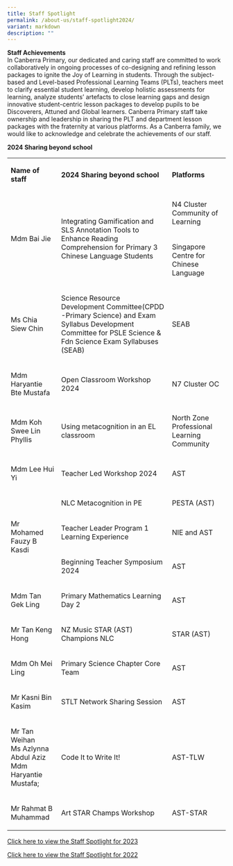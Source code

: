 ```yaml
---
title: Staff Spotlight
permalink: /about-us/staff-spotlight2024/
variant: markdown
description: ""
---
```

<p><strong>Staff Achievements</strong> 
<br>In Canberra Primary, our dedicated and caring staff are committed to work
collaboratively in ongoing processes of co-designing and refining lesson
packages to ignite the Joy of Learning in students. Through the subject-based
and Level-based Professional Learning Teams (PLTs), teachers meet to clarify
essential student learning, develop holistic assessments for learning,
analyze students’ artefacts to close learning gaps and design innovative
student-centric lesson packages to develop pupils to be Discoverers, Attuned
and Global learners. Canberra Primary staff take ownership and leadership
in sharing the PLT and department lesson packages with the fraternity at
various platforms. As a Canberra family, we would like to acknowledge and
celebrate the achievements of our staff.</p>
<p><strong>2024 Sharing beyond school</strong>
</p>
<table style="minWidth: 75px">
<colgroup>
<col>
<col>
<col>
</colgroup>
<tbody>
<tr>
<td rowspan="1" colspan="1">
<p><strong>Name of staff</strong>
</p>
</td>
<td rowspan="1" colspan="1">
<p><strong>2024 Sharing beyond school</strong>
</p>
</td>
<td rowspan="1" colspan="1">
<p><strong>Platforms</strong>
</p>
</td>
</tr>
<tr>
<td rowspan="2" colspan="1">
<p>Mdm Bai Jie</p>
</td>
<td rowspan="2" colspan="1">
<p>Integrating Gamification and SLS Annotation Tools to Enhance Reading Comprehension
for Primary 3 Chinese Language Students</p>
</td>
<td rowspan="1" colspan="1">
<p>N4 Cluster Community of Learning</p>
</td>
</tr>
<tr>
<td rowspan="1" colspan="1">
<p>Singapore Centre for Chinese Language</p>
</td>
</tr>
<tr>
<td rowspan="1" colspan="1">
<p>Ms Chia Siew Chin</p>
</td>
<td rowspan="1" colspan="1">
<p>Science Resource Development Committee(CPDD -Primary Science) and Exam
Syllabus Development Committee for PSLE Science &amp; Fdn Science Exam
Syllabuses (SEAB)</p>
</td>
<td rowspan="1" colspan="1">
<p>SEAB</p>
</td>
</tr>
<tr>
<td rowspan="1" colspan="1">
<p>Mdm Haryantie Bte Mustafa</p>
</td>
<td rowspan="1" colspan="1">
<p>Open Classroom Workshop 2024</p>
</td>
<td rowspan="1" colspan="1">
<p>N7 Cluster OC</p>
</td>
</tr>
<tr>
<td rowspan="1" colspan="1">
<p>Mdm Koh Swee Lin Phyllis</p>
</td>
<td rowspan="1" colspan="1">
<p>Using metacognition in an EL classroom</p>
</td>
<td rowspan="1" colspan="1">
<p>North Zone Professional Learning Community</p>
</td>
</tr>
<tr>
<td rowspan="1" colspan="1">
<p>Mdm Lee Hui Yi</p>
</td>
<td rowspan="1" colspan="1">
<p>Teacher Led Workshop 2024</p>
</td>
<td rowspan="1" colspan="1">
<p>AST&nbsp;</p>
</td>
</tr>
<tr>
<td rowspan="3" colspan="1">
<p>Mr Mohamed Fauzy B Kasdi</p>
</td>
<td rowspan="1" colspan="1">
<p>NLC Metacognition in PE</p>
</td>
<td rowspan="1" colspan="1">
<p>PESTA (AST)</p>
</td>
</tr>
<tr>
<td rowspan="1" colspan="1">
<p>Teacher Leader Program 1 Learning Experience</p>
</td>
<td rowspan="1" colspan="1">
<p>NIE and AST</p>
</td>
</tr>
<tr>
<td rowspan="1" colspan="1">
<p>Beginning Teacher Symposium 2024</p>
</td>
<td rowspan="1" colspan="1">
<p>AST</p>
</td>
</tr>
<tr>
<td rowspan="1" colspan="1">
<p>Mdm Tan Gek Ling</p>
</td>
<td rowspan="1" colspan="1">
<p>Primary Mathematics Learning Day 2</p>
</td>
<td rowspan="1" colspan="1">
<p>AST</p>
</td>
</tr>
<tr>
<td rowspan="1" colspan="1">
<p>Mr Tan Keng Hong</p>
</td>
<td rowspan="1" colspan="1">
<p>NZ Music STAR (AST) Champions NLC</p>
</td>
<td rowspan="1" colspan="1">
<p>STAR (AST)</p>
</td>
</tr>
<tr>
<td rowspan="1" colspan="1">
<p>Mdm Oh Mei Ling</p>
</td>
<td rowspan="1" colspan="1">
<p>Primary Science Chapter Core Team</p>
</td>
<td rowspan="1" colspan="1">
<p>AST</p>
</td>
</tr>
<tr>
<td rowspan="1" colspan="1">
<p>Mr Kasni Bin Kasim</p>
</td>
<td rowspan="1" colspan="1">
<p>STLT Network Sharing Session</p>
</td>
<td rowspan="1" colspan="1">
<p>AST</p>
</td>
</tr>
<tr>
<td rowspan="1" colspan="1">
<p>Mr Tan Weihan
<br>Ms Azlynna Abdul Aziz
<br>Mdm Haryantie Mustafa;</p>
</td>
<td rowspan="1" colspan="1">
<p>Code It to Write It!</p>
</td>
<td rowspan="1" colspan="1">
<p>AST-TLW</p>
</td>
</tr>
<tr>
<td rowspan="1" colspan="1">
<p>Mr Rahmat B Muhammad</p>
</td>
<td rowspan="1" colspan="1">
<p>Art STAR Champs Workshop</p>
</td>
<td rowspan="1" colspan="1">
<p>AST-STAR</p>
</td>
</tr>
</tbody>
</table>
<p><a href="/files/Staff_Spotlight_2023.pdf" rel="noopener nofollow" target="_blank">Click here to view the Staff Spotlight for 2023</a>
</p>
<p><a href="/files/Staff_Spotlight_2022.pdf" rel="noopener nofollow" target="_blank">Click here to view the Staff Spotlight for 2022</a>
</p>
<p></p>